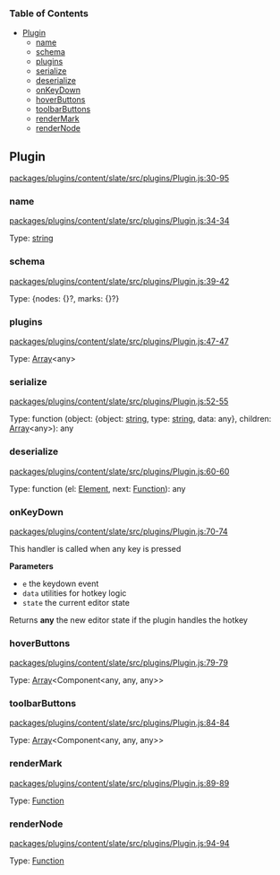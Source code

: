 <!-- Generated by documentation.js. Update this documentation by updating the source code. -->

### Table of Contents

-   [Plugin][1]
    -   [name][2]
    -   [schema][3]
    -   [plugins][4]
    -   [serialize][5]
    -   [deserialize][6]
    -   [onKeyDown][7]
    -   [hoverButtons][8]
    -   [toolbarButtons][9]
    -   [renderMark][10]
    -   [renderNode][11]

## Plugin

[packages/plugins/content/slate/src/plugins/Plugin.js:30-95][12]

### name

[packages/plugins/content/slate/src/plugins/Plugin.js:34-34][13]

Type: [string][14]

### schema

[packages/plugins/content/slate/src/plugins/Plugin.js:39-42][15]

Type: {nodes: {}?, marks: {}?}

### plugins

[packages/plugins/content/slate/src/plugins/Plugin.js:47-47][16]

Type: [Array][17]&lt;any>

### serialize

[packages/plugins/content/slate/src/plugins/Plugin.js:52-55][18]

Type: function (object: {object: [string][14], type: [string][14], data: any}, children: [Array][17]&lt;any>): any

### deserialize

[packages/plugins/content/slate/src/plugins/Plugin.js:60-60][19]

Type: function (el: [Element][20], next: [Function][21]): any

### onKeyDown

[packages/plugins/content/slate/src/plugins/Plugin.js:70-74][22]

This handler is called when any key is pressed

**Parameters**

-   `e`  the keydown event
-   `data`  utilities for hotkey logic
-   `state`  the current editor state

Returns **any** the new editor state if the plugin handles the hotkey

### hoverButtons

[packages/plugins/content/slate/src/plugins/Plugin.js:79-79][23]

Type: [Array][17]&lt;Component&lt;any, any, any>>

### toolbarButtons

[packages/plugins/content/slate/src/plugins/Plugin.js:84-84][24]

Type: [Array][17]&lt;Component&lt;any, any, any>>

### renderMark

[packages/plugins/content/slate/src/plugins/Plugin.js:89-89][25]

Type: [Function][21]

### renderNode

[packages/plugins/content/slate/src/plugins/Plugin.js:94-94][26]

Type: [Function][21]

[1]: #plugin

[2]: #name

[3]: #schema

[4]: #plugins

[5]: #serialize

[6]: #deserialize

[7]: #onkeydown

[8]: #hoverbuttons

[9]: #toolbarbuttons

[10]: #rendermark

[11]: #rendernode

[12]: https://github.com/nolandg/editor/blob/5860105349f851c6ae43bb25cd8c2c28e634fc5f/packages/plugins/content/slate/src/plugins/Plugin.js#L30-L95 "Source code on GitHub"

[13]: https://github.com/nolandg/editor/blob/5860105349f851c6ae43bb25cd8c2c28e634fc5f/packages/plugins/content/slate/src/plugins/Plugin.js#L34-L34 "Source code on GitHub"

[14]: https://developer.mozilla.org/docs/Web/JavaScript/Reference/Global_Objects/String

[15]: https://github.com/nolandg/editor/blob/5860105349f851c6ae43bb25cd8c2c28e634fc5f/packages/plugins/content/slate/src/plugins/Plugin.js#L39-L42 "Source code on GitHub"

[16]: https://github.com/nolandg/editor/blob/5860105349f851c6ae43bb25cd8c2c28e634fc5f/packages/plugins/content/slate/src/plugins/Plugin.js#L47-L47 "Source code on GitHub"

[17]: https://developer.mozilla.org/docs/Web/JavaScript/Reference/Global_Objects/Array

[18]: https://github.com/nolandg/editor/blob/5860105349f851c6ae43bb25cd8c2c28e634fc5f/packages/plugins/content/slate/src/plugins/Plugin.js#L52-L55 "Source code on GitHub"

[19]: https://github.com/nolandg/editor/blob/5860105349f851c6ae43bb25cd8c2c28e634fc5f/packages/plugins/content/slate/src/plugins/Plugin.js#L60-L60 "Source code on GitHub"

[20]: https://developer.mozilla.org/docs/Web/API/Element

[21]: https://developer.mozilla.org/docs/Web/JavaScript/Reference/Statements/function

[22]: https://github.com/nolandg/editor/blob/5860105349f851c6ae43bb25cd8c2c28e634fc5f/packages/plugins/content/slate/src/plugins/Plugin.js#L70-L74 "Source code on GitHub"

[23]: https://github.com/nolandg/editor/blob/5860105349f851c6ae43bb25cd8c2c28e634fc5f/packages/plugins/content/slate/src/plugins/Plugin.js#L79-L79 "Source code on GitHub"

[24]: https://github.com/nolandg/editor/blob/5860105349f851c6ae43bb25cd8c2c28e634fc5f/packages/plugins/content/slate/src/plugins/Plugin.js#L84-L84 "Source code on GitHub"

[25]: https://github.com/nolandg/editor/blob/5860105349f851c6ae43bb25cd8c2c28e634fc5f/packages/plugins/content/slate/src/plugins/Plugin.js#L89-L89 "Source code on GitHub"

[26]: https://github.com/nolandg/editor/blob/5860105349f851c6ae43bb25cd8c2c28e634fc5f/packages/plugins/content/slate/src/plugins/Plugin.js#L94-L94 "Source code on GitHub"
